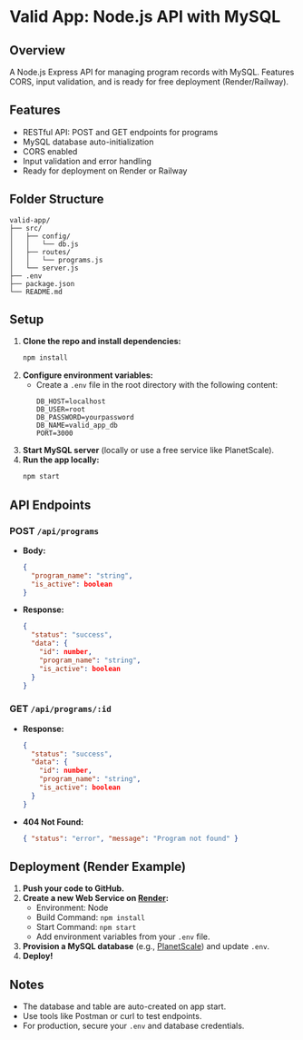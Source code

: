 # Valid App: Node.js API with MySQL

## Overview
A Node.js Express API for managing program records with MySQL. Features CORS, input validation, and is ready for free deployment (Render/Railway).

## Features
- RESTful API: POST and GET endpoints for programs
- MySQL database auto-initialization
- CORS enabled
- Input validation and error handling
- Ready for deployment on Render or Railway

## Folder Structure
```
valid-app/
├── src/
│   ├── config/
│   │   └── db.js
│   ├── routes/
│   │   └── programs.js
│   └── server.js
├── .env
├── package.json
└── README.md
```

## Setup
1. **Clone the repo and install dependencies:**
   ```bash
   npm install
   ```
2. **Configure environment variables:**
   - Create a `.env` file in the root directory with the following content:
     ```env
     DB_HOST=localhost
     DB_USER=root
     DB_PASSWORD=yourpassword
     DB_NAME=valid_app_db
     PORT=3000
     ```
3. **Start MySQL server** (locally or use a free service like PlanetScale).
4. **Run the app locally:**
   ```bash
   npm start
   ```

## API Endpoints
### POST `/api/programs`
- **Body:**
  ```json
  {
    "program_name": "string",
    "is_active": boolean
  }
  ```
- **Response:**
  ```json
  {
    "status": "success",
    "data": {
      "id": number,
      "program_name": "string",
      "is_active": boolean
    }
  }
  ```

### GET `/api/programs/:id`
- **Response:**
  ```json
  {
    "status": "success",
    "data": {
      "id": number,
      "program_name": "string",
      "is_active": boolean
    }
  }
  ```
- **404 Not Found:**
  ```json
  { "status": "error", "message": "Program not found" }
  ```

## Deployment (Render Example)
1. **Push your code to GitHub.**
2. **Create a new Web Service on [Render](https://render.com/):**
   - Environment: Node
   - Build Command: `npm install`
   - Start Command: `npm start`
   - Add environment variables from your `.env` file.
3. **Provision a MySQL database** (e.g., [PlanetScale](https://planetscale.com/)) and update `.env`.
4. **Deploy!**

## Notes
- The database and table are auto-created on app start.
- Use tools like Postman or curl to test endpoints.
- For production, secure your `.env` and database credentials. 